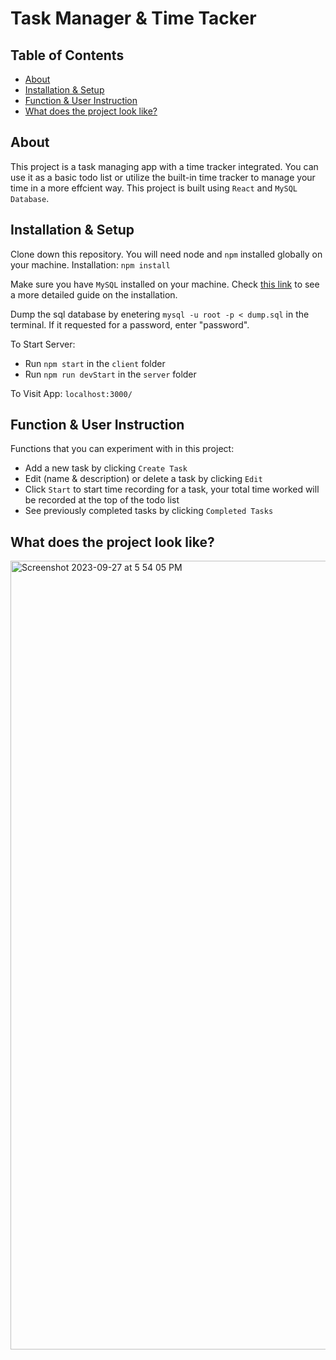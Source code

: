 # Task Manager & Time Tacker
## Table of Contents
  - [About](#about) 
  - [Installation & Setup](#installation-setup)
  - [Function & User Instruction](#function-user-instruction)
  - [What does the project look like?](#what-does-the-project-look-like)

## About 
This project is a task managing app with a time tracker integrated. You can use it as a basic todo list or utilize the built-in time tracker to manage your time in a more effcient way.
This project is built using `React` and `MySQL Database`.

## Installation & Setup
Clone down this repository. You will need node and `npm` installed globally on your machine.
Installation:
`npm install`

Make sure you have `MySQL` installed on your machine. Check [this link](https://dev.mysql.com/downloads/installer/) to see a more detailed guide on the installation.

Dump the sql database by enetering `mysql -u root -p < dump.sql` in the terminal. If it requested for a password, enter "password".

To Start Server:
  - Run `npm start` in the `client` folder
  - Run `npm run devStart` in the `server` folder

To Visit App:
`localhost:3000/`

## Function & User Instruction
Functions that you can experiment with in this project:
  - Add a new task by clicking `Create Task`
  - Edit (name & description) or delete a task by clicking `Edit`
  - Click `Start` to start time recording for a task, your total time worked will be recorded at the top of the todo list
  - See previously completed tasks by clicking `Completed Tasks`

## What does the project look like?
<img width="1262" alt="Screenshot 2023-09-27 at 5 54 05 PM" src="https://github.com/erica-ll/task-tracker/assets/91917263/574bb145-af7b-4f30-8eb8-5e0db7714b6b">
